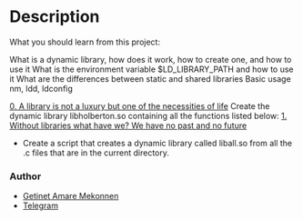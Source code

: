 # Description
What you should learn from this project:

What is a dynamic library, how does it work, how to create one, and how to use it What is the environment variable $LD_LIBRARY_PATH and how to use it What are the differences between static and shared libraries Basic usage nm, ldd, ldconfig

[0. A library is not a luxury but one of the necessities of life](https://github.com/getinet1221/alx-low_level_programming/blob/master/0x18-dynamic_libraries/libdynamic.so)
Create the dynamic library libholberton.so containing all the functions listed below:
[1. Without libraries what have we? We have no past and no future](https://github.com/getinet1221/alx-low_level_programming/blob/master/0x18-dynamic_libraries/libdynamic.so)
- Create a script that creates a dynamic library called liball.so from all the .c files that are in the current directory.
### Author
- [Getinet Amare Mekonnen](https://www.github.com/getinet1221)
- [Telegram](https://t.me/gama2112)
